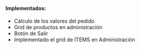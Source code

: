 <h4>Implementados:</h4>  
<ul>
    <li>Cálculo de los valores del pedido</li>
    <li>Grid de productos en administración</li>
    <li>Botón de Salir</li>
    <li>Implementado el grid de ITEMS en Administración</li>
</ul>